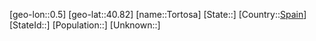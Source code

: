 ﻿---
location: [40.82,0.5]
type: City
tags:
- geo/City


SpocWebEntityId: 34927
isDeleted: false
confidential: public

---
[geo-lon::0.5]
[geo-lat::40.82]
[name::Tortosa]
[State::]
[Country::[Spain](geo/Continent/Europe/Spain.md)]
[StateId::]
[Population::]
[Unknown::]

